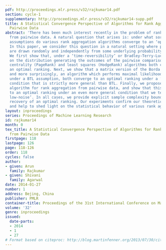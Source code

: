 ```yaml
---
pdf: http://proceedings.mlr.press/v32/rajkumar14.pdf
section: cycle-1
supplementary: http://proceedings.mlr.press/v32/rajkumar14-supp.pdf
title: A Statistical Convergence Perspective of Algorithms for Rank Aggregation from
  Pairwise Data
abstract: 'There has been much interest recently in the problem of rank aggregation
  from pairwise data. A natural question that arises is: under what sorts of statistical
  assumptions do various rank aggregation algorithms converge to an ‘optimal’ ranking?
  In this paper, we consider this question in a natural setting where pairwise comparisons
  are drawn randomly and independently from some underlying probability distribution.
  We first show that, under a ‘time-reversibility’ or Bradley-Terry-Luce (BTL) condition
  on the distribution generating the outcomes of the pairwise comparisons, the rank
  centrality (PageRank) and least squares (HodgeRank) algorithms both converge to
  an optimal ranking. Next, we show that a matrix version of the Borda count algorithm,
  and more surprisingly, an algorithm which performs maximal likelihood estimation
  under a BTL assumption, both converge to an optimal ranking under a ‘low-noise’
  condition that is strictly more general than BTL. Finally, we propose a new SVM-based
  algorithm for rank aggregation from pairwise data, and show that this converges
  to an optimal ranking under an even more general condition that we term ‘generalized
  low-noise’. In all cases, we provide explicit sample complexity bounds for exact
  recovery of an optimal ranking. Our experiments confirm our theoretical findings
  and help to shed light on the statistical behavior of various rank aggregation algorithms.'
layout: inproceedings
series: Proceedings of Machine Learning Research
id: rajkumar14
month: 0
tex_title: A Statistical Convergence Perspective of Algorithms for Rank Aggregation
  from Pairwise Data
firstpage: 118
lastpage: 126
page: 118-126
order: 118
cycles: false
author:
- given: Arun
  family: Rajkumar
- given: Shivani
  family: Agarwal
date: 2014-01-27
number: 1
address: Bejing, China
publisher: PMLR
container-title: Proceedings of the 31st International Conference on Machine Learning
volume: '32'
genre: inproceedings
issued:
  date-parts:
  - 2014
  - 1
  - 27
# Format based on citeproc: http://blog.martinfenner.org/2013/07/30/citeproc-yaml-for-bibliographies/
---
```

